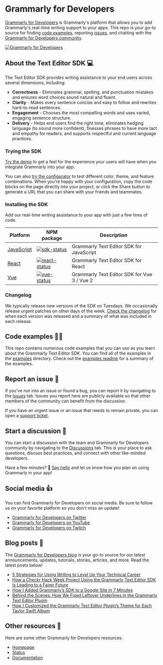 # Grammarly for Developers

[Grammarly for Developers]((https://developer.grammarly.com)) is Grammarly's platform that allows you to add Grammarly's real-time writing support to your apps. This repo is your go-to source for finding [code examples](./examples/readme.md), reporting [issues](https://github.com/grammarly/grammarly-for-developers/issues), and chatting with the [Grammarly for Developers community](https://github.com/grammarly/grammarly-for-developers/discussions).

[![Grammarly for Developers](https://github.com/grammarly/grammarly-for-developers/blob/main/docs/sdk_product_animation.gif)](https://developer.grammarly.com)

## About the Text Editor SDK 💻
The Text Editor SDK provides writing assistance to your end users across several dimensions, including:
- **Correctness** - Eliminates grammar, spelling, and punctuation mistakes and ensures word choices sound natural and fluent.
- **Clarity** - Makes every sentence concise and easy to follow and rewrites hard-to-read sentences.
- **Engagement** - Chooses the most compelling words and uses varied, engaging sentence structure.
- **Delivery** - Helps end users find the right tone, eliminates hedging language (to sound more confident), finesses phrases to have more tact and empathy for readers, and supports respectful and current language practices.

### Trying the SDK
[Try the demo](https://developer.grammarly.com/docs/demo) to get a feel for the experience your users will have when you integrate Grammarly into your app.

You can also [try the configurator](https://developer.grammarly.com/configure) to test different color, theme, and feature combinations. When you're happy with your configuration, copy the code blocks on the page directly into your project, or click the Share button to generate a URL that you can share with your friends and teammates.

### Installing the SDK
Add our real-time writing assistance to your app with just a few lines of code.

| Platform       | NPM package                       | Description                                             |
| ---------------| --------------------------------- | ------------------------------------------------------- |
| [JavaScript]   | [![sdk-status]][sdk-package]      | Grammarly Text Editor SDK for JavaScript                |
| [React]        | [![react-status]][react-package]  | Grammarly Text Editor SDK for React                     |
| [Vue]          | [![vue-status]][vue-package]      | Grammarly Text Editor SDK for Vue 3 / Vue 2             |

[JavaScript]: https://developer.grammarly.com/docs/editor-sdk-intro
[React]: https://developer.grammarly.com/docs/editor-sdk-react
[Vue]: https://developer.grammarly.com/docs/editor-sdk-vue

[sdk-status]: https://img.shields.io/npm/v/@grammarly/editor-sdk.svg?style=flat&color=green&label=@grammarly/editor-sdk
[sdk-package]: https://www.npmjs.com/package/@grammarly/editor-sdk
[react-status]: https://img.shields.io/npm/v/@grammarly/editor-sdk-react.svg?style=flat&color=green&label=@grammarly/editor-sdk-react
[react-package]: https://www.npmjs.com/package/@grammarly/editor-sdk-react
[vue-status]: https://img.shields.io/npm/v/@grammarly/editor-sdk-vue.svg?style=flat&color=green&label=@grammarly/editor-sdk-vue
[vue-package]: https://www.npmjs.com/package/@grammarly/editor-sdk-vue

### Changelog
We typically release new versions of the SDK on Tuesdays. We occasionally release urgent patches on other days of the week. [Check the changelog](https://developer.grammarly.com/docs/changelog/) for when each version was released and a summary of what was included in each release. 

## Code examples 🧑‍💻

This repo contains numerous code examples that you can use as you learn about the Grammarly Text Editor SDK. You can find all of the examples in the [examples](./examples) directory. Check out the [examples readme](./examples/readme.md) for a summary of the examples.

## Report an issue 🐞

If you've run into an issue or found a bug, you can report it by navigating to the [Issues](https://github.com/grammarly/grammarly-for-developers/issues) tab. Issues you report here are publicly available so that other members of the community can benefit from the discussion.

If you have an urgent issue or an issue that needs to remain private, you can open a [support ticket](https://support.grammarly.com/hc/en-us/requests/new#/resolve-a-technical-issue/text-editor-sdk-api-/).

## Start a discussion 💬

You can start a discussion with the team and Grammarly for Developers community by navigating to the [Discussions](https://github.com/grammarly/grammarly-for-developers/discussions) tab. This is your place to ask questions, discuss best practices, and connect with other like-minded developers.

Have a few minutes? 👋 [Say hello](https://github.com/grammarly/grammarly-for-developers/discussions/9) and let us know how you plan on using Grammarly in your app!

## Social media 👍

You can find Grammarly for Developers on social media. Be sure to follow us on your favorite platform so you don't miss an update!

- [Grammarly for Developers on Twitter](https://twitter.com/GrammarlyDevs)
- [Grammarly for Developers on YouTube](https://www.youtube.com/channel/UCQ7exNMjFiVoPI5gebc7FNA)
- [Grammarly for Developers on Twitch](https://www.twitch.tv/GrammarlyDevs)

## Blog posts 📕
The [Grammarly for Developers blog](https://www.grammarly.com/blog/developer/) is your go-to source for our latest announcements, updates, tutorials, stories, articles, and more. Read the latest posts below!

<!-- BLOG-POST-LIST:START -->
- [5 Strategies for Using Writing to Level Up Your Technical Career](https://www.grammarly.com/blog/developer/5-strategies-using-writing-level-up-technical-career/)
- [How a Checkr Hack Week Project Using the Grammarly Text Editor SDK Is Leading to a Fairer Future](https://www.grammarly.com/blog/developer/how-checkr-hack-week-project-using-text-editor-sdk-leading-fairer-future/)
- [How I Added Grammarly’s SDK to a Google Site in 7 Minutes](https://www.grammarly.com/blog/developer/how-to-use-grammarly-text-editor-sdk-with-google-sites/)
- [Behind the Scenes: How We Fixed Leftover Underlines in the Grammarly Text Editor Plugin](https://www.grammarly.com/blog/developer/how-we-fixed-leftover-underlines-text-editor-plugin/)
- [How I Customized the Grammarly Text Editor Plugin’s Theme for Each Taylor Swift Album](https://www.grammarly.com/blog/developer/how-to-customize-text-editor-plugin-theme-taylor-swift-album/)
<!-- BLOG-POST-LIST:END -->

## Other resources 📖

Here are some other Grammarly for Developers resources:
- [Homepage](https://developer.grammarly.com)
- [Status](https://status.grammarly.com/)
- [Documentation](https://developer.grammarly.com/docs/)
